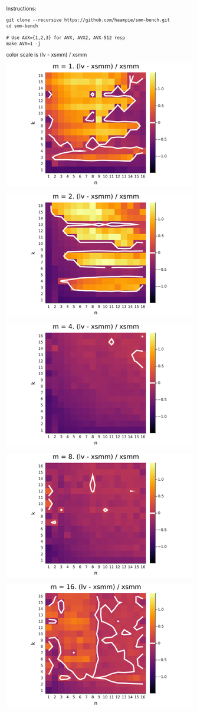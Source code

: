 Instructions:

```console
git clone --recursive https://github.com/haampie/smm-bench.git
cd smm-bench

# Use AVX={1,2,3} for AVX, AVX2, AVX-512 resp
make AVX=1 -j
```

color scale is (lv - xsmm) / xsmm

![plot_1.png](plot_1.png)

![plot_2.png](plot_2.png)

![plot_4.png](plot_4.png)

![plot_8.png](plot_8.png)

![plot_16.png](plot_16.png)
